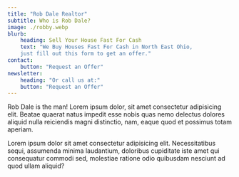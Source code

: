 ```yaml
---
title: "Rob Dale Realtor"
subtitle: Who is Rob Dale?
image: ./robby.webp
blurb:
    heading: Sell Your House Fast For Cash
    text: "We Buy Houses Fast For Cash in North East Ohio,
    just fill out this form to get an offer."
contact:
    button: "Request an Offer"
newsletter:
    heading: "Or call us at:"
    button: "Request an Offer"
---
```


Rob Dale is the man! Lorem ipsum dolor, sit amet consectetur adipisicing elit. Beatae quaerat natus impedit esse nobis quas nemo delectus dolores aliquid nulla reiciendis magni distinctio, nam, eaque quod et possimus totam aperiam.

Lorem ipsum dolor sit amet consectetur adipisicing elit. Necessitatibus sequi, assumenda minima laudantium, doloribus cupiditate iste amet qui consequatur commodi sed, molestiae ratione odio quibusdam nesciunt ad quod ullam aliquid?